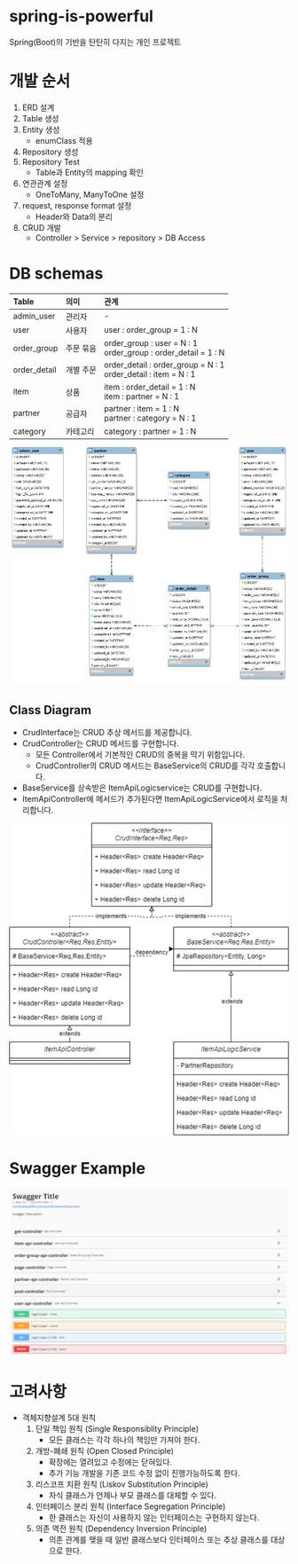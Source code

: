 # spring-is-powerful
Spring(Boot)의 기반을 탄탄히 다지는 개인 프로젝트

# 개발 순서 

1. ERD 설계
1. Table 생성
1. Entity 생성
    - enumClass 적용
1. Repository 생성
1. Repository Test
    - Table과 Entity의 mapping 확인
1. 연관관계 설정
    - OneToMany, ManyToOne 설정
1. request, response format 설정
    - Header와 Data의 분리
1. CRUD 개발
    - Controller > Service > repository > DB Access

# DB schemas

| Table | 의미 | 관계 |
|:------|:----|:----|
| admin_user | 관리자 | - |
| user | 사용자 | user : order_group = 1 : N |
| order_group | 주문 묶음 | order_group : user = N : 1<br> order_group : order_detail = 1 : N |
| order_detail | 개별 주문 | order_detail : order_group = N : 1<br> order_detail : item = N : 1 |
| item | 상품 | item : order_detail = 1 : N<br> item : partner = N : 1 |
| partner | 공급자 | partner : item = 1 : N<br> partner : category = N : 1|
| category | 카테고리 | category : partner = 1 : N |

![spring-is-powerful-DB-schema](/assets/images/spring-is-powerful-DB-schema.jpg) 

## Class Diagram

- CrudInterface는 CRUD 추상 메서드를 제공합니다.
- CrudController는 CRUD 메서드를 구현합니다.
    - 모든 Controller에서 기본적인 CRUD의 중복을 막기 위함입니다.
    - CrudController의 CRUD 메서드는 BaseService의 CRUD를 각각 호출합니다.
- BaseService를 상속받은 ItemApiLogicservice는 CRUD를 구현합니다.
- ItemApiController에 메서드가 추가된다면 ItemApiLogicService에서 로직을 처리합니다.

![class-diagram](/assets/images/class-diagram.jpg) 

# Swagger Example

![swagger-basic-crud](/assets/images/swagger-basic-crud.jpg) 

# 고려사항

- 객체지향설계 5대 원칙
    1. 단일 책임 원칙 (Single Responsiblity Principle)
        - 모든 클래스는 각각 하나의 책임만 가져야 한다.
    2. 개방-폐쇄 원칙 (Open Closed Principle) 
        - 확장에는 열려있고 수정에는 닫혀있다.
        - 추가 기능 개발을 기존 코드 수정 없이 진행가능하도록 한다.
    3. 리스코프 치환 원칙 (Liskov Substitution Principle)
        - 자식 클래스가 언제나 부모 클래스를 대체할 수 있다.
    4. 인터페이스 분리 원칙 (Interface Segregation Principle)
        - 한 클래스는 자신이 사용하지 않는 인터페이스는 구현하지 않는다.
    5. 의존 역전 원칙 (Dependency Inversion Principle)
        - 의존 관계를 맺을 때 일반 클래스보다 인터페이스 또는 추상 클래스를 대상으로 한다. 